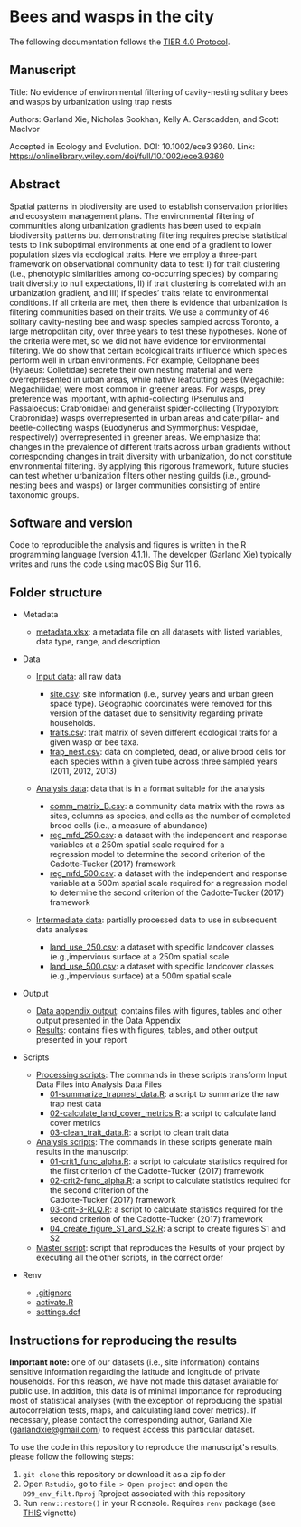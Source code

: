 # Bees and wasps in the city  

The following documentation follows the [TIER 4.0 Protocol](https://www.projecttier.org/tier-protocol/protocol-4-0/root/).

## Manuscript 

Title: No evidence of environmental filtering of cavity-nesting solitary bees and wasps by urbanization using trap nests

Authors: Garland Xie, Nicholas Sookhan, Kelly A. Carscadden, and Scott MacIvor

Accepted in Ecology and Evolution. DOI: 10.1002/ece3.9360. Link: https://onlinelibrary.wiley.com/doi/full/10.1002/ece3.9360

## Abstract

Spatial patterns in biodiversity are used to establish conservation priorities and ecosystem management plans. The environmental filtering of communities along urbanization gradients has been used to explain biodiversity patterns but demonstrating filtering requires precise statistical tests to link suboptimal environments at one end of a gradient to lower population sizes via ecological traits. Here we employ a three-part framework on observational community data to test: I) for trait clustering (i.e., phenotypic similarities among co-occurring species) by comparing trait diversity to null expectations, II) if trait clustering is correlated with an urbanization gradient, and III) if species’ traits relate to environmental conditions. If all criteria are met, then there is evidence that urbanization is filtering communities based on their traits. We use a community of 46 solitary cavity-nesting bee and wasp species sampled across Toronto, a large metropolitan city, over three years to test these hypotheses. None of the criteria were met, so we did not have evidence for environmental filtering. We do show that certain ecological traits influence which species perform well in urban environments. For example, Cellophane bees (Hylaeus: Colletidae) secrete their own nesting material and were overrepresented in urban areas, while native leafcutting bees (Megachile: Megachilidae) were most common in greener areas. For wasps, prey preference was important, with aphid-collecting (Psenulus and Passaloecus: Crabronidae) and generalist spider-collecting (Trypoxylon: Crabronidae) wasps overrepresented in urban areas and caterpillar- and beetle-collecting wasps (Euodynerus and Symmorphus: Vespidae, respectively) overrepresented in greener areas. We emphasize that changes in the prevalence of different traits across urban gradients without corresponding changes in trait diversity with urbanization, do not constitute environmental filtering. By applying this rigorous framework, future studies can test whether urbanization filters other nesting guilds (i.e., ground-nesting bees and wasps) or larger communities consisting of entire taxonomic groups. 


## Software and version

Code to reproducible the analysis and figures is written in the R programming language (version 4.1.1). 
The developer (Garland Xie) typically writes and runs the code using macOS Big Sur 11.6.

## Folder structure 

- Metadata
  - [metadata.xlsx](metadata/metadata.xlsx): a metadata file on all datasets with listed variables, data type, range, and description

- Data
  - [Input data](data/input_data): all raw data 
    - [site.csv](data/input_data/site_data.csv): site information (i.e., survey years and urban green space type). Geographic coordinates were removed for 
     this version of the dataset due to sensitivity regarding private households. 
    - [traits.csv](data/input_data/traits.csv): trait matrix of seven different ecological traits for a given wasp or bee taxa. 
    - [trap_nest.csv](data/input_data/trap_nest.csv): data on completed, dead, or alive brood cells for each species within a given tube across three 
      sampled years (2011, 2012, 2013)
   
  - [Analysis data](data/analysis_data): data that is in a format suitable for the analysis   
    - [comm_matrix_B.csv](data/analysis_data/comm_matrix_B.csv): a community data matrix with the rows as sites, columns as species, and cells as the 
    number of completed brood cells (i.e., a measure of abundance)
    - [reg_mfd_250.csv](data/analysis_data/reg_mfd_250.csv): a dataset with the independent and response variables at a 250m spatial scale required for a  
    regression model to determine the second criterion of the Cadotte-Tucker (2017) framework 
    - [reg_mfd_500.csv](data/analysis_data/reg_mfd_500.csv): a dataset with the independent and response variable at a 500m spatial scale required for a
    regression model to determine the second criterion of the Cadotte-Tucker (2017) framework
  - [Intermediate data](data/intermediate_data): partially processed data to use in subsequent data analyses
    - [land_use_250.csv](data/intermediate_data/land_use_250.csv): a dataset with specific landcover classes (e.g.,impervious surface at a 250m spatial 
    scale 
    - [land_use_500.csv](data/intermediate_data/land_use_500.csv): a dataset with specific landcover classes (e.g.,impervious surface) at a 500m spatial 
    scale 
    
- Output
  -  [Data appendix output](output/data_appendix_output): contains files with figures, tables and other output presented in the Data Appendix
  -  [Results](output/results): contains files with figures, tables, and other output presented in your report
   
- Scripts
  - [Processing scripts](scripts/processing_scripts): The commands in these scripts transform Input Data Files into Analysis Data Files
    - [01-summarize_trapnest_data.R](scripts/processing_scripts/01-summarize_trapnest_data.R): a script to summarize the raw trap nest data 
    - [02-calculate_land_cover_metrics.R](scripts/processing_scripts/02-calculate_land_cover_metrics.R): a script to calculate land cover metrics
    - [03-clean_trait_data.R](scripts/processing_scripts/03-clean_trait_data.R): a script to clean trait data
  - [Analysis scripts](scripts/analysis_scripts): The commands in these scripts generate main results in the manuscript
    - [01-crit1_func_alpha.R](scripts/analysis_scripts/01-crit1_func_alpha.R): a script to calculate statistics required for the first criterion of the 
    Cadotte-Tucker (2017) framework 
    - [02-crit2-func_alpha.R](scripts/analysis_scripts/02-crit2-func_alpha.R): a script to calculate statistics required for the second criterion of the  
    Cadotte-Tucker (2017) framework 
    - [03-crit-3-RLQ.R](scripts/analysis_scripts/03-crit-3-RLQ.R): a script to calculate statistics required for the second criterion of the Cadotte-Tucker   (2017) framework 
    - [04_create_figure_S1_and_S2.R](scripts/analysis_scripts/04_create_figure_S1_and_S2.R): a script to create figures S1 and S2
  - [Master script](scripts/master_script.R): script that reproduces the Results of your project by executing all the other scripts, in the correct order
  
- Renv
  - [.gitignore](renv/.gitignore)
  - [activate.R](renv/activate.R)
  - [settings.dcf](renv/settings.dcf)

## Instructions for reproducing the results

**Important note:** one of our datasets (i.e., site information) contains sensitive information regarding the latitude and longitude of private households. For this reason, we have not made this dataset available for public use. In addition, this data is of minimal importance for reproducing most of statistical analyses (with the exception of reproducing the spatial autocorrelation tests, maps, and calculating land cover metrics). If necessary, please contact the corresponding author, Garland Xie (garlandxie@gmail.com) to request access this particular dataset. 

To use the code in this repository to reproduce the manuscript's results,
please follow the following steps:
1. `git clone` this repository or download it as a zip folder
2. Open `Rstudio`, go to `file > Open project` and open the `D99_env_filt.Rproj`
Rproject associated with this repository
3. Run `renv::restore()` in your R console. Requires `renv` package (see [THIS](https://rstudio.github.io/renv/articles/renv.html) vignette)
